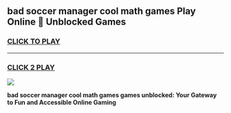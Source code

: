 
## bad soccer manager cool math games Play Online 👋 Unblocked Games
<h3>
<a href="https://news.freeplayer.one?title=bad_soccer_manager_cool_math_games&ref=17CMG">CLICK TO PLAY</a></h3>
<hr>

<h3>
<a href="https://news.freeplayer.one?title=bad_soccer_manager_cool_math_games&ref=17CMG">CLICK 2 PLAY</a>
  
</h3>

<a href="https://news.freeplayer.one?title=bad_soccer_manager_cool_math_games&ref=17CMG/"><img src="https://clearcache.store/games.png"></a>


**bad soccer manager cool math games games unblocked: Your Gateway to Fun and Accessible Online Gaming**
